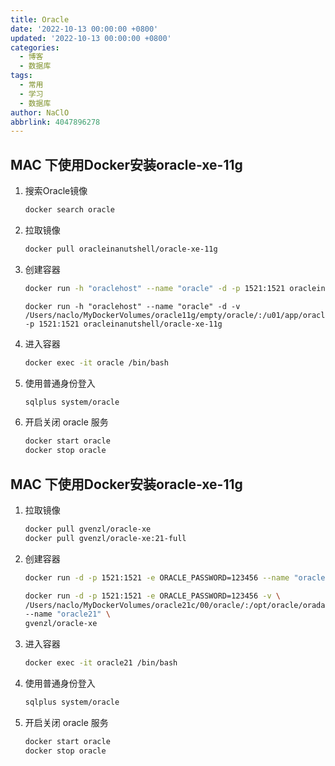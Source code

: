 ```yaml
---
title: Oracle
date: '2022-10-13 00:00:00 +0800'
updated: '2022-10-13 00:00:00 +0800'
categories:
  - 博客
  - 数据库
tags:
  - 常用
  - 学习
  - 数据库
author: NaClO
abbrlink: 4047896278
---
```

## MAC 下使用Docker安装oracle-xe-11g

1. 搜索Oracle镜像

   ```bash
   docker search oracle
   ```

2. 拉取镜像

   ```bash
   docker pull oracleinanutshell/oracle-xe-11g
   ```

3. 创建容器

   ```bash
   docker run -h "oraclehost" --name "oracle" -d -p 1521:1521 oracleinanutshell/oracle-xe-11g
   ```

   ```
   docker run -h "oraclehost" --name "oracle" -d -v /Users/naclo/MyDockerVolumes/oracle11g/empty/oracle/:/u01/app/oracle -p 1521:1521 oracleinanutshell/oracle-xe-11g
   ```

   

4. 进入容器

   ```bash
   docker exec -it oracle /bin/bash
   ```

5. 使用普通身份登入

   ```bash
   sqlplus system/oracle
   ```

6. 开启关闭 oracle 服务

   ```bash
   docker start oracle
   docker stop oracle
   ```

## MAC 下使用Docker安装oracle-xe-11g

1. 拉取镜像

   ```bash
   docker pull gvenzl/oracle-xe
   docker pull gvenzl/oracle-xe:21-full
   ```

2. 创建容器

   ```bash
   docker run -d -p 1521:1521 -e ORACLE_PASSWORD=123456 --name "oracle21" gvenzl/oracle-xe
   ```

   ```bash
   docker run -d -p 1521:1521 -e ORACLE_PASSWORD=123456 -v \
   /Users/naclo/MyDockerVolumes/oracle21c/00/oracle/:/opt/oracle/oradata \
   --name "oracle21" \
   gvenzl/oracle-xe
   ```

3. 进入容器

   ```bash
   docker exec -it oracle21 /bin/bash
   ```

4. 使用普通身份登入

   ```bash
   sqlplus system/oracle
   ```

5. 开启关闭 oracle 服务

   ```bash
   docker start oracle
   docker stop oracle
   ```

